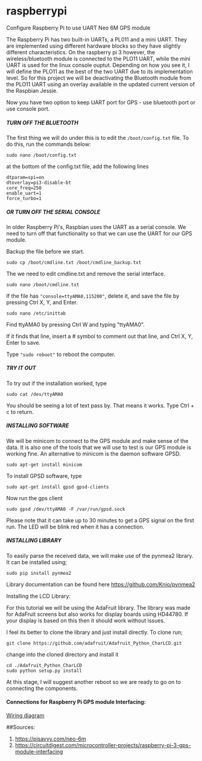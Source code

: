 # raspberrypi

Configure Raspberry Pi to use  UART Neo 6M GPS module

The Raspberry Pi has two built-in UARTs, a PL011 and a mini UART. They are implemented using different hardware blocks so they have slightly different characteristics. On the raspberry pi 3 however, the wireless/bluetooth module is connected to the PLO11 UART, while the mini UART is used for the linux console ouptut. Depending on how you see it, I will define the PLO11 as the best of the two UART due to its implementation level. So for this project we will be deactivating the Bluetooth module from the PLO11 UART using an overlay available in the updated current version of the Raspbian Jessie.

Now you have two option to keep UART port for GPS - use bluetooth port or use console port. 

##### TURN OFF THE BLUETOOTH
 
The first thing we will do under this is to edit the `/boot/config.txt` file. To do this, run the commands below:

`sudo nano /boot/config.txt`

at the bottom of the config.txt file, add the following lines

```
dtparam=spi=on
dtoverlay=pi3-disable-bt
core_freq=250
enable_uart=1
force_turbo=1
```
 
##### OR TURN OFF THE SERIAL CONSOLE
In older Raspberry Pi's, Raspbian uses the UART as a serial console. We need to turn off that functionality so that we can use the UART for our GPS module.

Backup the file before we start.

`sudo cp /boot/cmdline.txt /boot/cmdline_backup.txt`

The we need to edit cmdline.txt and remove the serial interface.

`sudo nano /boot/cmdline.txt`

If the file has `"console=ttyAMA0,115200"`, delete it, and save the file by pressing Ctrl X, Y, and Enter.

`sudo nano /etc/inittab`

Find ttyAMA0 by pressing Ctrl W and typing "ttyAMA0".

If it finds that line, insert a # symbol to comment out that line, and Ctrl X, Y, Enter to save.

Type `"sudo reboot"` to reboot the computer.

##### TRY IT OUT
To try out if the installation worked, type

`sudo cat /dev/ttyAMA0`

You should be seeing a lot of text pass by. That means it works. Type Ctrl + c to return.

##### INSTALLING SOFTWARE

We will be minicom to connect to the GPS module and make sense of the data. It is also one of the tools that we will use to test is our GPS module is working fine. An alternative to minicom is the daemon software GPSD.

`sudo apt-get install minicom`

To install GPSD software, type

`sudo apt-get install gpsd gpsd-clients`

Now run the gps client

`sudo gpsd /dev/ttyAMA0 -F /var/run/gpsd.sock`

Please note that it can take up to 30 minutes to get a GPS signal on the first run. The LED will be blink red when it has a connection.

##### INSTALLING LIBRARY

To easily parse the received data, we will make use of the pynmea2 library. It can be installed using;

`sudo pip install pynmea2`

Library documentation can be found here https://github.com/Knio/pynmea2

Installing the LCD Library:

For this tutorial we will be using the AdaFruit library. The library was made for AdaFruit screens but also works  for display boards using HD44780. If your display is based on this then it should work without issues.

I feel its better to clone the library and just install directly. To clone run;

`git clone https://github.com/adafruit/Adafruit_Python_CharLCD.git`
 

change into the cloned directory and install it

```
cd ./Adafruit_Python_CharLCD
sudo python setup.py install
```
At this stage, I will suggest another reboot so we are ready to go on to connecting the components.



#### Connections for Raspberry Pi GPS module Interfacing:
[Wiring diagram](./img/interfacing-GPS-module-with-Raspberry-pi-circuit-diagram.png)

##Sources:
1. https://pisavvy.com/neo-6m
2. https://circuitdigest.com/microcontroller-projects/raspberry-pi-3-gps-module-interfacing 
